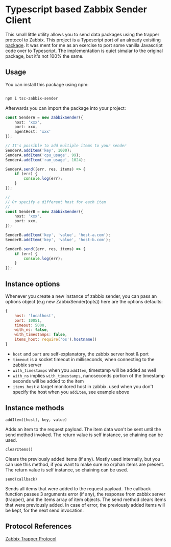 # Typescript based Zabbix Sender Client

This small little utility allows you to send data packages using the trapper protocol to Zabbix. This project is a Typescript port of an already exisiting [package](https://www.npmjs.com/package/node-zabbix-sender). It was ment for me as an exercise to port some vanilla Javascript code over to Typescript. The implementation is quiet simalar to the original package, but it's not 100% the same.

## Usage

You can install this package using npm:

```bash

npm i tsc-zabbix-sender

```

Afterwards you can import the package into your project:

```typescript
const SenderA = new ZabbixSender({
    host: 'xxx',
    port: xxx,
    agentHost: 'xxx'
});

// It's possible to add multiple items to your sender
SenderA.addItem('key', 1000);
SenderA.addItem('cpu_usage', 99);
SenderA.addItem('ram_usage', 1024);

SenderA.send((err, res, items) => {
    if (err) {
        console.log(err);
    }
}); 

//
// Or specify a different host for each item
//
const SenderB = new ZabbixSender({
    host: 'xxx',
    port: xxx,
});

SenderB.addItem('key', 'value', 'host-a.com');
SenderB.addItem('key', 'value', 'host-b.com');

SenderB.send((err, res, items) => {
    if (err) {
        console.log(err);
    }
}); 
```
## Instance options

Whenever you create a new instance of zabbix sender, you can pass an options object (e.g new ZabbixSender(opts)) here are the options defaults:
```javascript
{
    host: 'localhost',
    port: 10051,
    timeout: 5000,
    with_ns: false,
    with_timestamps: false,
    items_host: require('os').hostname()
}
```
- `host` and `port` are self-explanatory, the zabbix server host & port
- `timeout` is a socket timeout in milliseconds, when connecting to the zabbix server
- `with_timestamps` when you `addItem`, timestamp will be added as well
- `with_ns` implies `with_timestamps`, nanoseconds portion of the timestamp seconds will be added to the item
- `items_host` a target monitored host in zabbix. used when you don't specify the host when you `addItem`, see example above

## Instance methods

`addItem([host], key, value)`

Adds an item to the request payload. The item data won't be sent until the send method invoked. The return value is self instance, so chaining can be used.

`clearItems()`

Clears the previously added items (if any). Mostly used internally, but you can use this method, if you want to make sure no orphan items are present. The return value is self instance, so chaining can be used.

`send(callback)`

Sends all items that were added to the request payload. The callback function passes 3 arguments error (if any), the response from zabbix server (trapper), and the items array of item objects. The send method clears items that were previously added. In case of error, the previously added items will be kept, for the next send invocation.


## Protocol References
[Zabbix Trapper Protocol](https://www.zabbix.com/documentation/current/en/manual/appendix/items/trapper)
